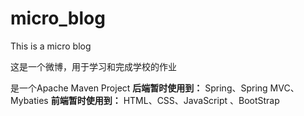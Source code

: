 # micro_blog
This is a micro blog 

这是一个微博，用于学习和完成学校的作业

是一个Apache Maven Project
<b>后端暂时使用到：</b>
Spring、Spring MVC、Mybaties
<b>前端暂时使用到：</b>
HTML、CSS、JavaScript 、BootStrap




